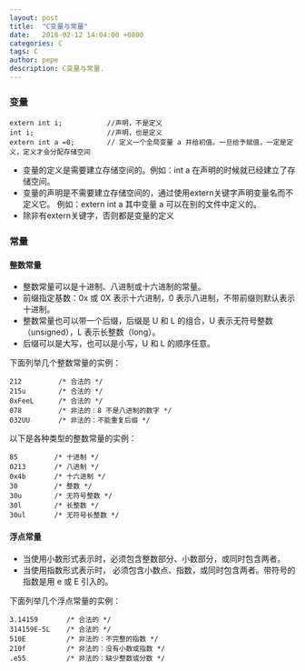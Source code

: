 ```yaml
---
layout: post
title:  "C变量与常量"
date:   2018-02-12 14:04:00 +0800
categories: C
tags: C
author: pepe
description: C变量与常量.
---
```


### **变量**

```
extern int i;           //声明，不是定义
int i;                  //声明，也是定义
extern int a =0;        // 定义一个全局变量 a 并给初值。一旦给予赋值，一定是定义，定义才会分配存储空间
```

* 变量的定义是需要建立存储空间的。例如：int a 在声明的时候就已经建立了存储空间。
* 变量的声明是不需要建立存储空间的，通过使用extern关键字声明变量名而不定义它。 例如：extern int a 其中变量 a 可以在别的文件中定义的。
* 除非有extern关键字，否则都是变量的定义

### **常量**

#### 整数常量

* 整数常量可以是十进制、八进制或十六进制的常量。
* 前缀指定基数：0x 或 0X 表示十六进制，0 表示八进制，不带前缀则默认表示十进制。
* 整数常量也可以带一个后缀，后缀是 U 和 L 的组合，U 表示无符号整数（unsigned），L 表示长整数（long）。
* 后缀可以是大写，也可以是小写，U 和 L 的顺序任意。

下面列举几个整数常量的实例：
```
212         /* 合法的 */
215u        /* 合法的 */
0xFeeL      /* 合法的 */
078         /* 非法的：8 不是八进制的数字 */
032UU       /* 非法的：不能重复后缀 */
```
以下是各种类型的整数常量的实例：
```
85         /* 十进制 */
0213       /* 八进制 */
0x4b       /* 十六进制 */
30         /* 整数 */
30u        /* 无符号整数 */
30l        /* 长整数 */
30ul       /* 无符号长整数 */
```
#### 浮点常量

* 当使用小数形式表示时，必须包含整数部分、小数部分，或同时包含两者。
* 当使用指数形式表示时， 必须包含小数点、指数，或同时包含两者。带符号的指数是用 e 或 E 引入的。

下面列举几个浮点常量的实例：
```
3.14159       /* 合法的 */
314159E-5L    /* 合法的 */
510E          /* 非法的：不完整的指数 */
210f          /* 非法的：没有小数或指数 */
.e55          /* 非法的：缺少整数或分数 */
```




